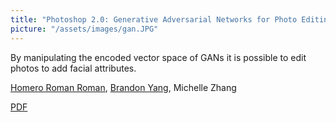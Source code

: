 ```yaml
---
title: "Photoshop 2.0: Generative Adversarial Networks for Photo Editing"
picture: "/assets/images/gan.JPG"
---
```

<html> 
    <p>By manipulating the encoded vector space of GANs it is possible to edit photos to add facial attributes.</p> 
    <p><u>Homero Roman Roman</u>, 
        <a href="https://brandonyang.com/">Brandon Yang</a>, 
        Michelle Zhang
    </p> 
    <div>
        <a href="http://cs231n.stanford.edu/reports/2017/pdfs/305.pdf"> PDF</a>
    </div>
</html>
